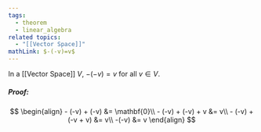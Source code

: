 ```yaml
---
tags:
  - theorem
  - linear_algebra
related topics:
  - "[[Vector Space]]"
mathLink: $-(-v)=v$
---
```

In a [[Vector Space]] $V$, $-(-v)=v$ for all $v\in V$.
##### Proof:
$$
\begin{align}
	- (-v) + (-v)
		&= \mathbf{0}\\
	- (-v) + (-v) + v &= v\\
	- (-v) + (-v + v) &= v\\
	-(-v) &= v
\end{align}
$$